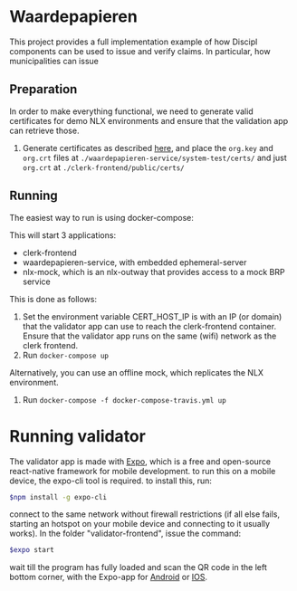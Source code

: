 # Waardepapieren

This project provides a full implementation example of how Discipl components can be used to issue and
verify claims. In particular, how municipalities can issue

## Preparation

In order to make everything functional, we need to generate valid certificates for demo NLX environments and
ensure that the validation app can retrieve those.

1. Generate certificates as described [here](https://docs.nlx.io/get-started/create-certificates/), and place the `org.key` and `org.crt` files at `./waardepapieren-service/system-test/certs/` and just `org.crt` at `./clerk-frontend/public/certs/`

## Running

The easiest way to run is using docker-compose:

This will start 3 applications:

- clerk-frontend
- waardepapieren-service, with embedded ephemeral-server
- nlx-mock, which is an nlx-outway that provides access to a mock BRP service

This is done as follows:

1. Set the environment variable CERT_HOST_IP is with an IP (or domain) that the validator app can use to reach
   the clerk-frontend container. Ensure that the validator app runs on the same (wifi) network as the clerk frontend.
2. Run `docker-compose up`

Alternatively, you can use an offline mock, which replicates the NLX environment.

1. Run `docker-compose -f docker-compose-travis.yml up`

# Running validator
The validator app is made with [Expo](https://expo.io/), which is a free and open-source react-native framework for mobile development. to run this on a mobile device, the expo-cli tool is required. to install this, run:
```bash
$npm install -g expo-cli
```
connect to the same network without firewall restrictions (if all else fails, starting an hotspot on your mobile device and connecting to it usually works). In the folder "validator-frontend", issue the command:
```bash
$expo start
```
wait till the program has fully loaded and scan the QR code in the left bottom corner, with the Expo-app for [Android](https://play.google.com/store/apps/details?id=host.exp.exponent) or [IOS](https://itunes.apple.com/us/app/expo-client/).
